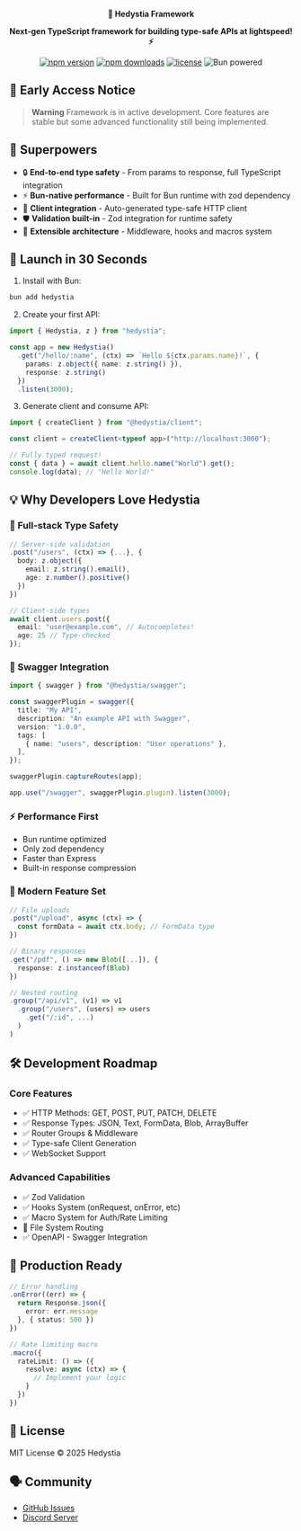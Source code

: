 <div align="center">
  <p>
    <strong>🚀 Hedystia Framework</strong>
  </p>

  <p>
    <strong>Next-gen TypeScript framework for building type-safe APIs at lightspeed! ⚡</strong>
  </p>

  <p>
    <a href="https://www.npmjs.com/package/hedystia"><img src="https://img.shields.io/npm/v/hedystia.svg?style=flat-square" alt="npm version"></a>
    <a href="https://www.npmjs.com/package/hedystia"><img src="https://img.shields.io/npm/dm/hedystia.svg?style=flat-square" alt="npm downloads"></a>
    <a href="LICENSE"><img src="https://img.shields.io/github/license/Hedystia/Framework.svg?style=flat-square" alt="license"></a>
    <img src="https://img.shields.io/badge/Bun-powered-FFD43B?style=flat-square&logo=bun" alt="Bun powered">
  </p>
</div>

## 🚨 Early Access Notice
> **Warning**
> Framework is in active development. Core features are stable but some advanced functionality still being implemented.

## 🌟 Superpowers

- 🔒 **End-to-end type safety** - From params to response, full TypeScript integration
- ⚡ **Bun-native performance** - Built for Bun runtime with zod dependency
- 🧩 **Client integration** - Auto-generated type-safe HTTP client
- 🛡️ **Validation built-in** - Zod integration for runtime safety
- 🔌 **Extensible architecture** - Middleware, hooks and macros system

## 🚀 Launch in 30 Seconds

1. Install with Bun:
```bash
bun add hedystia
```

2. Create your first API:
```typescript
import { Hedystia, z } from "hedystia";

const app = new Hedystia()
  .get("/hello/:name", (ctx) => `Hello ${ctx.params.name}!`, {
    params: z.object({ name: z.string() }),
    response: z.string()
  })
  .listen(3000);
```

3. Generate client and consume API:
```typescript
import { createClient } from "@hedystia/client";

const client = createClient<typeof app>("http://localhost:3000");

// Fully typed request!
const { data } = await client.hello.name("World").get();
console.log(data); // "Hello World!"
```

## 💡 Why Developers Love Hedystia

### 🔄 Full-stack Type Safety
```typescript
// Server-side validation
.post("/users", (ctx) => {...}, {
  body: z.object({
    email: z.string().email(),
    age: z.number().positive()
  })
})

// Client-side types
await client.users.post({
  email: "user@example.com", // Autocompletes!
  age: 25 // Type-checked
});
```

### 📖 Swagger Integration

```typescript
import { swagger } from "@hedystia/swagger";

const swaggerPlugin = swagger({
  title: "My API",
  description: "An example API with Swagger",
  version: "1.0.0",
  tags: [
    { name: "users", description: "User operations" },
  ],
});

swaggerPlugin.captureRoutes(app);

app.use("/swagger", swaggerPlugin.plugin).listen(3000);
```

### ⚡ Performance First
- Bun runtime optimized
- Only zod dependency
- Faster than Express
- Built-in response compression

### 🧩 Modern Feature Set
```typescript
// File uploads
.post("/upload", async (ctx) => {
  const formData = await ctx.body; // FormData type
})

// Binary responses
.get("/pdf", () => new Blob([...]), {
  response: z.instanceof(Blob)
})

// Nested routing
.group("/api/v1", (v1) => v1
  .group("/users", (users) => users
    .get("/:id", ...)
  )
)
```

## 🛠️ Development Roadmap

### Core Features
- ✅ HTTP Methods: GET, POST, PUT, PATCH, DELETE
- ✅ Response Types: JSON, Text, FormData, Blob, ArrayBuffer
- ✅ Router Groups & Middleware
- ✅ Type-safe Client Generation
- ✅ WebSocket Support

### Advanced Capabilities
- ✅ Zod Validation
- ✅ Hooks System (onRequest, onError, etc)
- ✅ Macro System for Auth/Rate Limiting
- 🚧 File System Routing
- ✅ OpenAPI - Swagger Integration

## 💼 Production Ready
```typescript
// Error handling
.onError((err) => {
  return Response.json({ 
    error: err.message 
  }, { status: 500 })
})

// Rate limiting macro
.macro({
  rateLimit: () => ({
    resolve: async (ctx) => {
      // Implement your logic
    }
  })
})
```

## 📜 License
MIT License © 2025 Hedystia

## 🗣️ Community
- [GitHub Issues](https://github.com/Hedystia/Framework/issues)
- [Discord Server](https://hedystia.com/support)
